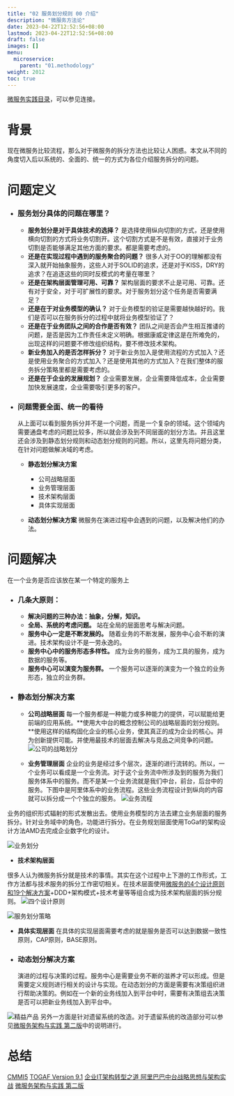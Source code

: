 ```yaml
---
title: "02 服务划分规则 00 介绍"
description: "微服务方法论"
date: 2023-04-22T12:52:56+08:00
lastmod: 2023-04-22T12:52:56+08:00
draft: false
images: []
menu:
  microservice:
    parent: "01.methodology"
weight: 2012
toc: true
---
```


[微服务实践目录](https://www.jianshu.com/p/f3d5a02757f1)，可以参见连接。

# 背景
现在微服务比较流程，那么对于微服务的拆分方法也比较让人困惑。本文从不同的角度切入后以系统的、全面的、统一的方式为各位介绍服务拆分的问题。

# 问题定义
- ### 服务划分具体的问题在哪里？
  - **服务划分是对于具体技术的选择？**
是选择使用纵向切割的方式，还是使用横向切割的方式将业务切割开。这个切割方式是不是有效，直接对于业务切割是否能够满足其他方面的要求。都是需要考虑的。
  - **还是在实现过程中遇到的服务聚合的问题？**
很多人对于OO的理解都没有深入就开始抽象服务，这些人对于SOLID的追求，还是对于KISS，DRY的追求？在追逐这些的同时反模式的考量在哪里？
  - **还是在架构层面管理可用、可靠？**
架构层面的要求不止是可用、可靠。还有对于安全，对于可扩展性的要求。对于服务划分这个任务是否需要满足？
  - **还是在于对业务模型的确认？**
对于业务模型的验证是需要越快越好的。我们是否可以在服务拆分的过程中就将业务模型验证了？
  - **还是在于业务团队之间的合作是否有效？**
团队之间是否会产生相互推诿的问题，是否是因为工作责任未定义明确。根据康威定律这是在所难免的，出现这样的问题要不修改组织结构，要不修改技术架构。
  - **新业务加入的是否怎样拆分？**
对于新业务加入是使用流程的方式加入？还是使用业务聚合的方式加入？还是使用其他的方式加入？在我们整体的服务拆分策略里都是需要考虑的。
  - **还是在于企业的发展规划？**
企业需要发展，企业需要降低成本，企业需要加快发展速度，企业需要吸引更多的客户。

- ### 问题需要全面、统一的看待
  从上面可以看到服务拆分并不是一个问题，而是一个复杂的领域。这个领域内需要通盘考虑的问题比较多，所以就会涉及到不同层面的划分方法。并且这里还会涉及到静态划分规则和动态划分规则的问题。所以，这里先将问题分类，在针对问题做解决域的考虑。

  - **静态划分解决方案**
    - 公司战略层面
    - 业务管理层面
    - 技术架构层面
    - 具体实现层面

  - **动态划分解决方案**
    微服务在演进过程中会遇到的问题，以及解决他们的办法。

# 问题解决
在一个业务是否应该放在某一个特定的服务上

- ### 几条大原则：
  - **解决问题的三种办法：抽象，分解，知识。**
  - **全局、系统的考虑问题。**
站在全局的层面思考与解决问题。
  - **服务中心一定是不断发展的。**
随着业务的不断发展，服务中心会不断的演进。技术架构设计不是一劳永逸的。
  - **服务中心中的服务形态多样性。**
成为业务的服务，成为工具的服务，成为数据的服务等。  
  - **服务中心可以演变为服务群。**
一个服务可以逐渐的演变为一个独立的业务形态，独立的业务群。

- ### 静态划分解决方案
  - **公司战略层面**
每一个服务都是一种能力或多种能力的提供，可以赋能给更前端的应用系统。**使用大中台的概念控制公司的战略层面的划分规则。**使用这样的结构固化企业的核心业务，使其真正的成为企业的核心。并为创新提供可能。并使用最技术的层面去解决与竞品之间竞争的问题。
![公司的战略划分](https://upload-images.jianshu.io/upload_images/2454595-255baf48519e39ee.png?imageMogr2/auto-orient/strip%7CimageView2/2/w/1240)

  - **业务管理层面**
企业的业务是经过多个层次，逐渐的进行流转的。所以，一个业务可以看成是一个业务流。对于这个业务流中所涉及到的服务为我们服务体系中的服务。而不是某一个业务流就是我们中台，前台，后台中的服务。下图中是阿里体系中的业务流程。这些业务流程设计到纵向的内容就可以拆分成一个个独立的服务。
![业务流程](https://upload-images.jianshu.io/upload_images/2454595-52890a7c108a9cb0.png?imageMogr2/auto-orient/strip%7CimageView2/2/w/640)

业务的组织形式辐射的形式发散出去。使用业务模型的方法去建立业务层面的服务拆分。针对业务域中的角色，功能进行拆分。在业务规划层面使用ToGaf的架构设计方法AMD去完成企业数字化的设计。

![业务划分](https://upload-images.jianshu.io/upload_images/2454595-c5837b459006b2f8.png?imageMogr2/auto-orient/strip%7CimageView2/2/w/340)

  - **技术架构层面**

很多人认为微服务拆分就是技术的事情。其实在这个过程中上下游的工作形式，工作方法都与技术服务的拆分工作密切相关。在技术层面使用[微服务的4个设计原则和19个解决方案](https://www.cnblogs.com/HigginCui/p/10460807.html)+DDD+架构模式+技术考量等等组合成为技术架构层面的拆分规则。
![四个设计原则](https://upload-images.jianshu.io/upload_images/2454595-745273a0f5b2a165.png?imageMogr2/auto-orient/strip%7CimageView2/2/w/1240)

![服务划分策略](https://upload-images.jianshu.io/upload_images/2454595-96091ebe2e629031.png?imageMogr2/auto-orient/strip%7CimageView2/2/w/640)

  - **具体实现层面**
在具体的实现层面需要考虑的就是服务是否可以达到数据一致性原则，CAP原则，BASE原则。

- ### 动态划分解决方案
  演进的过程与决策的过程。服务中心是需要业务不断的滋养才可以形成。但是需要定义规则进行相关的设计与实现。在动态划分的方面是需要有决策组织进行帮助决策的。例如在一个新的业务线加入到平台中时，需要有决策组去决策是否可以把新业务线加入到平台中。

![精益产品](https://upload-images.jianshu.io/upload_images/2454595-b357e89f86c12ab5.png?imageMogr2/auto-orient/strip%7CimageView2/2/w/640)
     另外一方面是针对遗留系统的改造。对于遗留系统的改造部分可以参见[微服务架构与实践 第二版](https://book.douban.com/subject/33407855/)中的说明进行。

# 总结
[CMMI5](https://blog.csdn.net/xiaoyw71/article/details/15338443)
[TOGAF Version 9.1](https://book.douban.com/subject/19852450/)
[企业IT架构转型之道  阿里巴巴中台战略思想与架构实战](https://book.douban.com/subject/27039508/)
[微服务架构与实践 第二版](https://book.douban.com/subject/33407855/)
